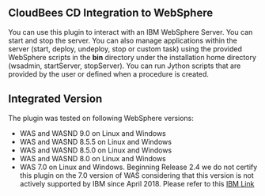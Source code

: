 ## CloudBees CD Integration to WebSphere
You can use this plugin to interact with an IBM
WebSphere Server. You can start and stop the server.
You can also manage applications within the server (start,
deploy, undeploy, stop or custom task) using the provided
WebSphere scripts in the **bin** directory under
the installation home directory (wsadmin, startServer,
stopServer). You can run Jython scripts that are
provided by the user or defined when a procedure is
created.

## Integrated Version

The plugin was tested on following WebSphere versions:


 - WAS and WASND 9.0 on Linux and Windows
 - WAS and WASND 8.5.5 on Linux and Windows
 - WAS and WASND 8.5.0 on Linux and Windows
 - WAS and WASND 8.0 on Linux and Windows
 - WAS 7.0 on Linux and Windows.
   Beginning Release 2.4 we do not certify this plugin on the 7.0 version of WAS considering that this version is not actively supported by IBM since April 2018.
   Please refer to this [IBM Link](https://www-01.ibm.com/common/ssi/ShowDoc.wss?docURL=/common/ssi/rep_ca/3/897/ENUS916-143/index.html&amp;lang=en&amp;request_locale=en)

